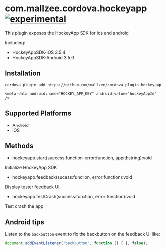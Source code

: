 # com.mallzee.cordova.hockeyapp [![experimental](http://hughsk.github.io/stability-badges/dist/experimental.svg)](http://github.com/hughsk/stability-badges)

This plugin exposes the HockeyApp SDK for ios and android

Including:

* HockeyAppSDK-iOS 3.5.4
* HockeyAppSDK-Android 3.5.0

## Installation

    cordova plugin add https://github.com/mallzee/cordova-plugin-hockeyapp
    
    <meta-data android:name="HOCKEY_APP_KEY" android:value="hockeyAppId" />


## Supported Platforms

- Android
- iOS

## Methods

- hockeyapp.start(success:function, error:function, appid:string):void

Initialize HockeyApp SDK

- hockeyapp.feedback(sucess:function, error:function):void

Display tester feedback UI

- hockeyapp.testCrash(success:function, error:function):void

Test crash the app

## Android tips

Listen to the `backbutton` event to fix the backbutton on the feedback UI like:

```javascript
document.addEventListener("backbutton", function () { }, false);
```


